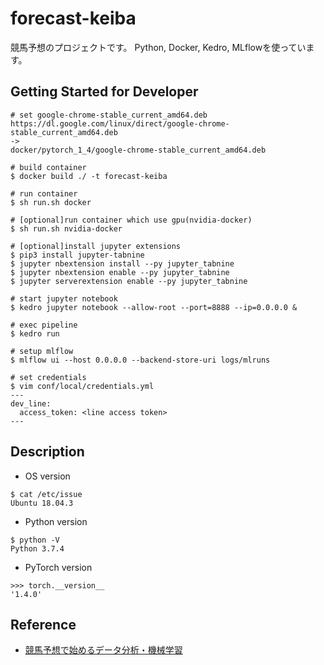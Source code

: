 # forecast-keiba
競馬予想のプロジェクトです。
Python, Docker, Kedro, MLflowを使っています。

## Getting Started for Developer
```
# set google-chrome-stable_current_amd64.deb
https://dl.google.com/linux/direct/google-chrome-stable_current_amd64.deb
->
docker/pytorch_1_4/google-chrome-stable_current_amd64.deb

# build container
$ docker build ./ -t forecast-keiba

# run container
$ sh run.sh docker

# [optional]run container which use gpu(nvidia-docker)
$ sh run.sh nvidia-docker

# [optional]install jupyter extensions
$ pip3 install jupyter-tabnine
$ jupyter nbextension install --py jupyter_tabnine
$ jupyter nbextension enable --py jupyter_tabnine
$ jupyter serverextension enable --py jupyter_tabnine

# start jupyter notebook
$ kedro jupyter notebook --allow-root --port=8888 --ip=0.0.0.0 &

# exec pipeline
$ kedro run

# setup mlflow
$ mlflow ui --host 0.0.0.0 --backend-store-uri logs/mlruns

# set credentials
$ vim conf/local/credentials.yml
---
dev_line:
  access_token: <line access token>
---

```

## Description
* OS version
```
$ cat /etc/issue
Ubuntu 18.04.3
```

* Python version
```
$ python -V
Python 3.7.4
```

* PyTorch version
```
>>> torch.__version__
'1.4.0'
```

## Reference
* [競馬予想で始めるデータ分析・機械学習](https://www.youtube.com/channel/UCDzwXAWu1zIfJuPTTZyWthw)